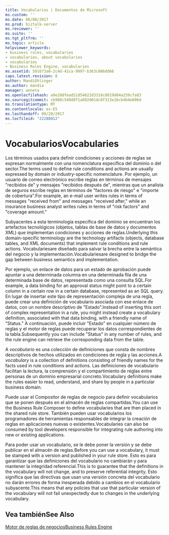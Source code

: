 ```yaml
---
title: Vocabularios | Documentos de Microsoft
ms.custom: ''
ms.date: 06/08/2017
ms.prod: biztalk-server
ms.reviewer: ''
ms.suite: ''
ms.tgt_pltfrm: ''
ms.topic: article
helpviewer_keywords:
- business rules, vocabularies
- vocabularies, about vocabularies
- vocabularies
- Business Rules Engine, vocabularies
ms.assetid: 591673a0-2c4d-41ca-9997-b363c086dd66
caps.latest.revision: 8
author: MandiOhlinger
ms.author: mandia
manager: anneta
ms.openlocfilehash: a9e20dfead51d54822d3316c8819d04a259cfa83
ms.sourcegitcommit: cb908c540d8f1a692d01dc8f313e16cb4b4e696d
ms.translationtype: MT
ms.contentlocale: es-ES
ms.lasthandoff: 09/20/2017
ms.locfileid: "22288012"
---
```

# <a name="vocabularies"></a><span data-ttu-id="efc1a-102">Vocabularios</span><span class="sxs-lookup"><span data-stu-id="efc1a-102">Vocabularies</span></span>
<span data-ttu-id="efc1a-103">Los términos usados para definir condiciones y acciones de reglas se expresan normalmente con una nomenclatura específica del dominio o del sector.</span><span class="sxs-lookup"><span data-stu-id="efc1a-103">The terms used to define rule conditions and actions are usually expressed by domain or industry-specific nomenclature.</span></span> <span data-ttu-id="efc1a-104">Por ejemplo, un usuario de correo electrónico escribe reglas en términos de mensajes "recibidos de" y mensajes "recibidos después de", mientras que un analista de seguros escribe reglas en términos de "factores de riesgo" e "importe de cobertura".</span><span class="sxs-lookup"><span data-stu-id="efc1a-104">For example, an e-mail user writes rules in terms of messages "received from" and messages "received after," while an insurance business analyst writes rules in terms of "risk factors" and "coverage amount."</span></span>  
  
 <span data-ttu-id="efc1a-105">Subyacentes a esta terminología específica del dominio se encuentran los artefactos tecnológicos (objetos, tablas de base de datos y documentos XML) que implementan condiciones y acciones de reglas.</span><span class="sxs-lookup"><span data-stu-id="efc1a-105">Underlying this domain-specific terminology are the technology artifacts (objects, database tables, and XML documents) that implement rule conditions and rule actions.</span></span> <span data-ttu-id="efc1a-106">Vocabulariesare diseñado para salvar la brecha entre la semántica del negocio y la implementación.</span><span class="sxs-lookup"><span data-stu-id="efc1a-106">Vocabulariesare designed to bridge the gap between business semantics and implementation.</span></span>  
  
 <span data-ttu-id="efc1a-107">Por ejemplo, un enlace de datos para un estado de aprobación puede apuntar a una determinada columna en una determinada fila de una determinada base de datos, representada como una consulta SQL.</span><span class="sxs-lookup"><span data-stu-id="efc1a-107">For example, a data binding for an approval status might point to a certain column in a certain row in a certain database, represented as an SQL query.</span></span> <span data-ttu-id="efc1a-108">En lugar de insertar este tipo de representación compleja de una regla, puede crear una definición de vocabulario asociada con ese enlace de datos, con un nombre descriptivo de "Estado".</span><span class="sxs-lookup"><span data-stu-id="efc1a-108">Instead of inserting this sort of complex representation in a rule, you might instead create a vocabulary definition, associated with that data binding, with a friendly name of "Status."</span></span> <span data-ttu-id="efc1a-109">A continuación, puede incluir "Estado" en cualquier número de reglas y el motor de reglas puede recuperar los datos correspondientes de la tabla.</span><span class="sxs-lookup"><span data-stu-id="efc1a-109">Subsequently you can include "Status" in any number of rules, and the rule engine can retrieve the corresponding data from the table.</span></span>  
  
 <span data-ttu-id="efc1a-110">A *vocabulario* es una colección de definiciones que consta de nombres descriptivos de hechos utilizados en condiciones de regla y las acciones.</span><span class="sxs-lookup"><span data-stu-id="efc1a-110">A *vocabulary* is a collection of definitions consisting of friendly names for the facts used in rule conditions and actions.</span></span> <span data-ttu-id="efc1a-111">Las definiciones de vocabulario facilitan la lectura, la comprensión y el compartimiento de reglas entre personas de un dominio empresarial concreto.</span><span class="sxs-lookup"><span data-stu-id="efc1a-111">Vocabulary definitions make the rules easier to read, understand, and share by people in a particular business domain.</span></span>  
  
 <span data-ttu-id="efc1a-112">Puede usar el Compositor de reglas de negocio para definir vocabularios que se ponen después en el almacén de reglas compartidas.</span><span class="sxs-lookup"><span data-stu-id="efc1a-112">You can use the Business Rule Composer to define vocabularies that are then placed in the shared rule store.</span></span> <span data-ttu-id="efc1a-113">También pueden usar vocabularios los programadores de herramientas responsables de integrar la creación de reglas en aplicaciones nuevas o existentes.</span><span class="sxs-lookup"><span data-stu-id="efc1a-113">Vocabularies can also be consumed by tool developers responsible for integrating rule authoring into new or existing applications.</span></span>  
  
 <span data-ttu-id="efc1a-114">Para poder usar un vocabulario, se le debe poner la versión y se debe publicar en el almacén de reglas.</span><span class="sxs-lookup"><span data-stu-id="efc1a-114">Before you can use a vocabulary, it must be stamped with a version and published in your rule store.</span></span> <span data-ttu-id="efc1a-115">Esto es para garantizar que las definiciones del vocabulario no cambiarán y para mantener la integridad referencial.</span><span class="sxs-lookup"><span data-stu-id="efc1a-115">This is to guarantee that the definitions in the vocabulary will not change, and to preserve referential integrity.</span></span> <span data-ttu-id="efc1a-116">Esto significa que las directivas que usan una versión concreta del vocabulario no darán errores de forma inesperada debido a cambios en el vocabulario subyacente.</span><span class="sxs-lookup"><span data-stu-id="efc1a-116">This means that any policies that use that particular version of the vocabulary will not fail unexpectedly due to changes in the underlying vocabulary.</span></span>  
  
## <a name="see-also"></a><span data-ttu-id="efc1a-117">Vea también</span><span class="sxs-lookup"><span data-stu-id="efc1a-117">See Also</span></span>  
 [<span data-ttu-id="efc1a-118">Motor de reglas de negocios</span><span class="sxs-lookup"><span data-stu-id="efc1a-118">Business Rules Engine</span></span>](../core/business-rules-engine.md)